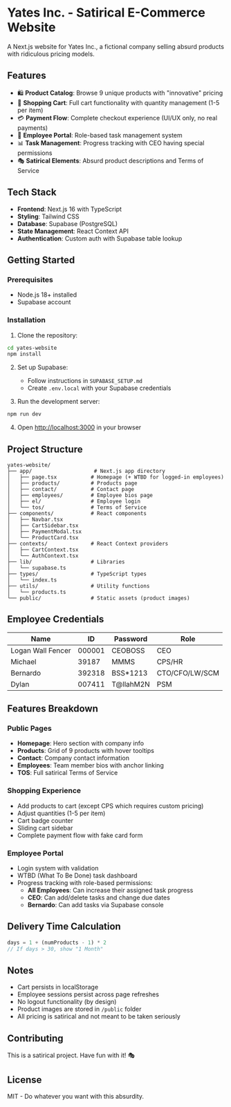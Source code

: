 # Yates Inc. - Satirical E-Commerce Website

A Next.js website for Yates Inc., a fictional company selling absurd products with ridiculous pricing models.

## Features

- 🛍️ **Product Catalog**: Browse 9 unique products with "innovative" pricing
- 🛒 **Shopping Cart**: Full cart functionality with quantity management (1-5 per item)
- 💳 **Payment Flow**: Complete checkout experience (UI/UX only, no real payments)
- 👥 **Employee Portal**: Role-based task management system
- 📊 **Task Management**: Progress tracking with CEO having special permissions
- 🎭 **Satirical Elements**: Absurd product descriptions and Terms of Service

## Tech Stack

- **Frontend**: Next.js 16 with TypeScript
- **Styling**: Tailwind CSS
- **Database**: Supabase (PostgreSQL)
- **State Management**: React Context API
- **Authentication**: Custom auth with Supabase table lookup

## Getting Started

### Prerequisites

- Node.js 18+ installed
- Supabase account

### Installation

1. Clone the repository:
```bash
cd yates-website
npm install
```

2. Set up Supabase:
   - Follow instructions in `SUPABASE_SETUP.md`
   - Create `.env.local` with your Supabase credentials

3. Run the development server:
```bash
npm run dev
```

4. Open [http://localhost:3000](http://localhost:3000) in your browser

## Project Structure

```
yates-website/
├── app/                    # Next.js app directory
│   ├── page.tsx           # Homepage (+ WTBD for logged-in employees)
│   ├── products/          # Products page
│   ├── contact/           # Contact page
│   ├── employees/         # Employee bios page
│   ├── el/                # Employee login
│   └── tos/               # Terms of Service
├── components/            # React components
│   ├── Navbar.tsx
│   ├── CartSidebar.tsx
│   ├── PaymentModal.tsx
│   └── ProductCard.tsx
├── contexts/              # React Context providers
│   ├── CartContext.tsx
│   └── AuthContext.tsx
├── lib/                   # Libraries
│   └── supabase.ts
├── types/                 # TypeScript types
│   └── index.ts
├── utils/                 # Utility functions
│   └── products.ts
└── public/                # Static assets (product images)
```

## Employee Credentials

| Name | ID | Password | Role |
|------|-----|----------|------|
| Logan Wall Fencer | 000001 | CEOBOSS | CEO |
| Michael | 39187 | MMMS | CPS/HR |
| Bernardo | 392318 | BSS*1213 | CTO/CFO/LW/SCM |
| Dylan | 007411 | T@llahM2N | PSM |

## Features Breakdown

### Public Pages
- **Homepage**: Hero section with company info
- **Products**: Grid of 9 products with hover tooltips
- **Contact**: Company contact information
- **Employees**: Team member bios with anchor linking
- **TOS**: Full satirical Terms of Service

### Shopping Experience
- Add products to cart (except CPS which requires custom pricing)
- Adjust quantities (1-5 per item)
- Cart badge counter
- Sliding cart sidebar
- Complete payment flow with fake card form

### Employee Portal
- Login system with validation
- WTBD (What To Be Done) task dashboard
- Progress tracking with role-based permissions:
  - **All Employees**: Can increase their assigned task progress
  - **CEO**: Can add/delete tasks and change due dates
  - **Bernardo**: Can add tasks via Supabase console

## Delivery Time Calculation

```javascript
days = 1 + (numProducts - 1) * 2
// If days > 30, show "1 Month"
```

## Notes

- Cart persists in localStorage
- Employee sessions persist across page refreshes
- No logout functionality (by design)
- Product images are stored in `/public` folder
- All pricing is satirical and not meant to be taken seriously

## Contributing

This is a satirical project. Have fun with it! 🎭

## License

MIT - Do whatever you want with this absurdity.
